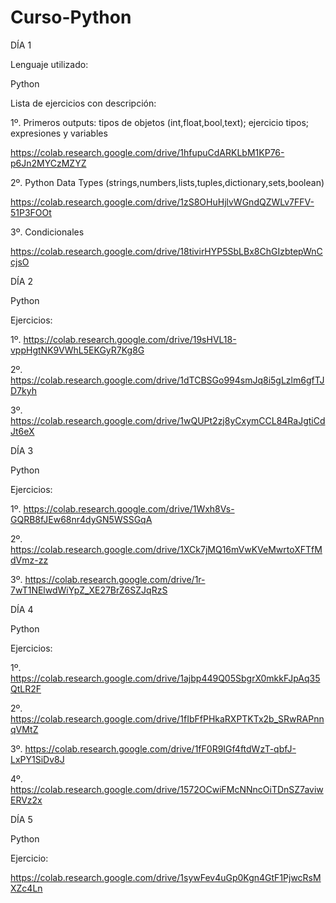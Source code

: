 # Curso-Python
DÍA 1

Lenguaje utilizado:

Python

Lista de ejercicios con descripción:

  1º. Primeros outputs: tipos de objetos (int,float,bool,text); ejercicio tipos; expresiones y variables
  
  https://colab.research.google.com/drive/1hfupuCdARKLbM1KP76-p6Jn2MYCzMZYZ
  
  2º. Python Data Types (strings,numbers,lists,tuples,dictionary,sets,boolean)
  
  https://colab.research.google.com/drive/1zS8OHuHjlvWGndQZWLv7FFV-51P3FOOt
  
  3º. Condicionales
  
  https://colab.research.google.com/drive/18tivirHYP5SbLBx8ChGIzbtepWnCcjsO

DÍA 2

Python

Ejercicios:

  1º. https://colab.research.google.com/drive/19sHVL18-vppHgtNK9VWhL5EKGyR7Kg8G
  
  2º. https://colab.research.google.com/drive/1dTCBSGo994smJq8i5gLzlm6gfTJD7kyh
  
  3º. https://colab.research.google.com/drive/1wQUPt2zj8yCxymCCL84RaJgtiCdJt6eX

DÍA 3

Python

Ejercicios:

  1º. https://colab.research.google.com/drive/1Wxh8Vs-GQRB8fJEw68nr4dyGN5WSSGqA
  
  2º. https://colab.research.google.com/drive/1XCk7jMQ16mVwKVeMwrtoXFTfMdVmz-zz
  
  3º. https://colab.research.google.com/drive/1r-7wT1NElwdWiYpZ_XE27BrZ6SZJqRzS

DÍA 4

Python

Ejercicios:

  1º. https://colab.research.google.com/drive/1ajbp449Q05SbgrX0mkkFJpAq35QtLR2F
  
  2º. https://colab.research.google.com/drive/1fIbFfPHkaRXPTKTx2b_SRwRAPnnqVMtZ
  
  3º. https://colab.research.google.com/drive/1fF0R9IGf4ftdWzT-qbfJ-LxPY1SiDv8J
  
  4º. https://colab.research.google.com/drive/1572OCwiFMcNNncOiTDnSZ7aviwERVz2x

DÍA 5

Python

Ejercicio:

https://colab.research.google.com/drive/1sywFev4uGp0Kgn4GtF1PjwcRsMXZc4Ln
